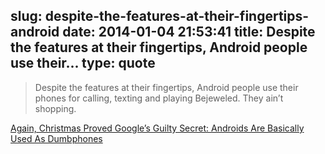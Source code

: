 slug: despite-the-features-at-their-fingertips-android
date: 2014-01-04 21:53:41
title: Despite the features at their fingertips, Android people use their...
type: quote
---

> Despite the features at their fingertips, Android people use their phones for calling, texting and playing Bejeweled. They ain’t shopping.

[Again, Christmas Proved Google’s Guilty Secret: Androids Are Basically Used As Dumbphones](http://www.businessinsider.com/apple-android-market-share-ecommerce-2014-1)
